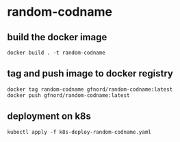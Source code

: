 # random-codname

## build the docker image
```
docker build . -t random-codname
```

## tag and push image to docker registry
```
docker tag random-codname gfnord/random-codname:latest
docker push gfnord/random-codname:latest
```

## deployment on k8s
```
kubectl apply -f k8s-deploy-random-codname.yaml
```
